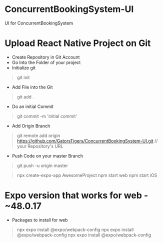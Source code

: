 # ConcurrentBookingSystem-UI
UI for ConcurrentBookingSystem

# Upload React Native Project on Git

* Create Repository in Git Account
* Go Into the Folder of your project
* Initialize git
> git init

* Add File into the Git
> git add .

* Do an initial Commit
> git commit -m 'initial commit'

* Add Origin Branch
> git remote add origin https://github.com/GatorsTigers/ConcurrentBookingSystem-UI.git  // your Repository's URL

* Push Code on your master Branch
> git push -u origin master

> npx create-expo-app AwesomeProject
> npm start web
> npm start iOS
# Expo version that works for web - ~48.0.17
* Packages to install for web
> npx expo install @expo/webpack-config
> npx expo install @expo/webpack-config
> npx expo install @expo/webpack-config